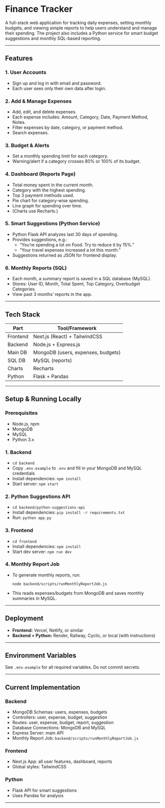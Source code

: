 # Finance Tracker

A full-stack web application for tracking daily expenses, setting monthly budgets, and viewing simple reports to help users understand and manage their spending. The project also includes a Python service for smart budget suggestions and monthly SQL-based reporting.

---

## Features

### 1. User Accounts
- Sign up and log in with email and password.
- Each user sees only their own data after login.

### 2. Add & Manage Expenses
- Add, edit, and delete expenses.
- Each expense includes: Amount, Category, Date, Payment Method, Notes.
- Filter expenses by date, category, or payment method.
- Search expenses.

### 3. Budget & Alerts
- Set a monthly spending limit for each category.
- Warning/alert if a category crosses 80% or 100% of its budget.

### 4. Dashboard (Reports Page)
- Total money spent in the current month.
- Category with the highest spending.
- Top 3 payment methods used.
- Pie chart for category-wise spending.
- Line graph for spending over time.
- (Charts use Recharts.)

### 5. Smart Suggestions (Python Service)
- Python Flask API analyzes last 30 days of spending.
- Provides suggestions, e.g.:
  - “You’re spending a lot on Food. Try to reduce it by 15%.”
  - “Your travel expenses increased a lot this month.”
- Suggestions returned as JSON for frontend display.

### 6. Monthly Reports (SQL)
- Each month, a summary report is saved in a SQL database (MySQL).
- Stores: User ID, Month, Total Spent, Top Category, Overbudget Categories.
- View past 3 months’ reports in the app.

---

## Tech Stack

| Part         | Tool/Framework                        |
|--------------|--------------------------------------|
| Frontend     | Next.js (React) + TailwindCSS        |
| Backend      | Node.js + Express.js                 |
| Main DB      | MongoDB (users, expenses, budgets)   |
| SQL DB       | MySQL (reports)                      |
| Charts       | Recharts                             |
| Python       | Flask + Pandas                       |

---

## Setup & Running Locally

### Prerequisites
- Node.js, npm
- MongoDB
- MySQL
- Python 3.x

### 1. Backend
- `cd backend`
- Copy `.env.example` to `.env` and fill in your MongoDB and MySQL credentials
- Install dependencies: `npm install`
- Start server: `npm start`

### 2. Python Suggestions API
- `cd backend/python-suggestions-api`
- Install dependencies: `pip install -r requirements.txt`
- Run: `python app.py`

### 3. Frontend
- `cd frontend`
- Install dependencies: `npm install`
- Start dev server: `npm run dev`

### 4. Monthly Report Job
- To generate monthly reports, run:
  ```
  node backend/scripts/runMonthlyReportJob.js
  ```
- This reads expenses/budgets from MongoDB and saves monthly summaries in MySQL.

---

## Deployment

- **Frontend:** Vercel, Netlify, or similar
- **Backend + Python:** Render, Railway, Cyclic, or local (with instructions)

---

## Environment Variables

See `.env.example` for all required variables. Do not commit secrets.

---

## Current Implementation

### Backend
- MongoDB Schemas: users, expenses, budgets
- Controllers: user, expense, budget, suggestion
- Routes: user, expense, budget, report, suggestion
- Database Connections: MongoDB and MySQL
- Express Server: main API
- Monthly Report Job: `backend/scripts/runMonthlyReportJob.js`

### Frontend
- Next.js App: all user features, dashboard, reports
- Global styles: TailwindCSS

### Python
- Flask API for smart suggestions
- Uses Pandas for analysis

---